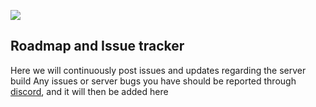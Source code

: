 ![](https://cdn.discordapp.com/attachments/1027346674361827329/1027346798852964496/PROJECT_960_540_px_1865_108_px.gif)

## Roadmap and Issue tracker

Here we will continuously post issues and updates regarding the server build
Any issues or server bugs you have should be reported through [discord](https://discord.gg/redemptionrp), and it will then be added here

